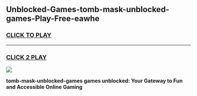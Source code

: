 
## Unblocked-Games-tomb-mask-unblocked-games-Play-Free-eawhe
<h3>
<a href="https://premium76.site?title=tomb-mask-unblocked-games&ref=09A">CLICK TO PLAY</a></h3>
<hr>

<h3>
<a href="https://premium76.site?title=tomb-mask-unblocked-games&ref=09A">CLICK 2 PLAY</a>
  
</h3>

<a href="https://premium76.site?title=tomb-mask-unblocked-games&ref=09A"><img src="https://clearcache.store/games.png"></a>


**tomb-mask-unblocked-games games unblocked: Your Gateway to Fun and Accessible Online Gaming**
